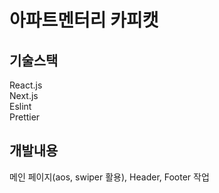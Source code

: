 # 아파트멘터리 카피캣

## 기술스택

React.js  
Next.js  
Eslint  
Prettier

## 개발내용

메인 페이지(aos, swiper 활용), Header, Footer 작업

